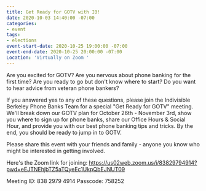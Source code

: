 ```yaml
---
title: Get Ready for GOTV with IB!
date: 2020-10-03 14:40:00 -07:00
categories:
- event
tags:
- elections
event-start-date: 2020-10-25 19:00:00 -07:00
event-end-date: 2020-10-25 20:00:00 -07:00
Location: 'Virtually on Zoom '
---
```


Are you excited for GOTV? Are you nervous about phone banking for the first time? Are you ready to go but don't know where to start? Do you want to hear advice from veteran phone bankers? 

If you answered yes to any of these questions, please join the Indivisible Berkeley Phone Banks Team for a special "Get Ready for GOTV" meeting. We'll break down our GOTV plan for October 26th - November 3rd, show you where to sign up for phone banks, share our Office Hours & Social Hour, and provide you with our best phone banking tips and tricks. By the end, you should be ready to jump in to GOTV. 

Please share this event with your friends and family - anyone you know who might be interested in getting involved. 

Here's the Zoom link for joining: https://us02web.zoom.us/j/83829794914?pwd=eEJTNEhjbTZ5aTQyeEc1UkpQbEJNUT09

Meeting ID: 838 2979 4914
Passcode: 758252

